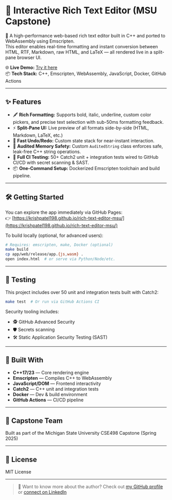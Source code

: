 # 📝 Interactive Rich Text Editor (MSU Capstone)

🚀 A high-performance web-based rich text editor built in C++ and ported to WebAssembly using Emscripten.  
This editor enables real-time formatting and instant conversion between HTML, RTF, Markdown, raw HTML, and LaTeX — all rendered live in a split-pane browser UI.

🌐 **Live Demo:** [Try it here](https://krishpatel198.github.io/rich-text-editor-msu/)  
📦 **Tech Stack:** C++, Emscripten, WebAssembly, JavaScript, Docker, GitHub Actions

---

## ✨ Features

- 🖋️ **Rich Formatting:** Supports bold, italic, underline, custom color pickers, and precise text selection with sub-50ms formatting feedback.
- ⚡ **Split-Pane UI:** Live preview of all formats side-by-side (HTML, Markdown, LaTeX, etc.)
- 🔁 **Fast Undo/Redo:** Custom state stack for near-instant interaction.
- 🧠 **Audited Memory Safety:** Custom `AuditedString` class enforces safe, leak-free C++ string operations.
- 🧪 **Full CI Testing:** 50+ Catch2 unit + integration tests wired to GitHub CI/CD with secret scanning & SAST.
- 📦 **One-Command Setup:** Dockerized Emscripten toolchain and build pipeline.

---

## 🛠️ Getting Started

You can explore the app immediately via GitHub Pages:  
👉 [https://krishpatel198.github.io/rich-text-editor-msu/](https://krishpatel198.github.io/rich-text-editor-msu/)

To build locally (optional, for advanced users):

```bash
# Requires: emscripten, make, Docker (optional)
make build
cp app/web/release/app.{js,wasm} .
open index.html  # or serve via Python/Node/etc.
````

---

## 🧪 Testing

This project includes over 50 unit and integration tests built with Catch2:

```bash
make test  # Or run via GitHub Actions CI
```

Security tooling includes:

* 🕵️ GitHub Advanced Security
* 🛡️ Secrets scanning
* 🛠️ Static Application Security Testing (SAST)

---

## 🧱 Built With

* **C++17/23** — Core rendering engine
* **Emscripten** — Compiles C++ to WebAssembly
* **JavaScript/DOM** — Frontend interactivity
* **Catch2** — C++ unit and integration tests
* **Docker** — Dev & build environment
* **GitHub Actions** — CI/CD pipeline

---

## 👥 Capstone Team

Built as part of the Michigan State University CSE498 Capstone (Spring 2025)

---

## 📜 License

MIT License 

---

> 💼 Want to know more about the author?
> Check out [my GitHub profile](https://github.com/KrishPatel198) or [connect on LinkedIn](https://www.linkedin.com/in/krishna-patel-a83424202/)

